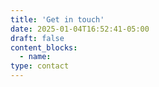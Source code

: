 ```yaml
---
title: 'Get in touch'
date: 2025-01-04T16:52:41-05:00
draft: false
content_blocks:
  - name: 
type: contact
---
```


